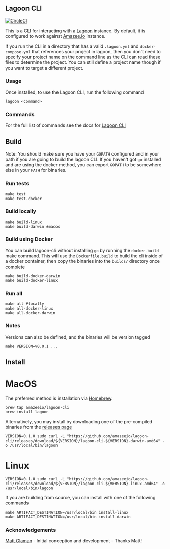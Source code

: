 ## Lagoon CLI

[![CircleCI](https://circleci.com/gh/amazeeio/lagoon-cli.svg?style=svg)](https://circleci.com/gh/amazeeio/lagoon-cli) 

This is a CLI for interacting with a [Lagoon](https://github.com/amazeeio/lagoon) instance. By default, it is configured
to work against [Amazee.io](https://www.amazee.io/) instance.

If you run the CLI in a directory that has a valid `.lagoon.yml` and `docker-compose.yml` that references your project in lagoon, then you don't need to specify your project name on the command line as the CLI can read these files to determine the project. You can still define a project name though if you want to target a different project.

### Usage
Once installed, to use the Lagoon CLI, run the following command
```
lagoon <command>
```

### Commands
For the full list of commands see the docs for [Lagoon CLI](https://amazeeio.github.io/lagoon-cli/commands/lagoon/)

## Build

Note: You should make sure you have your `GOPATH` configured and in your path if you are going to build the lagoon CLI. If you haven't got `go` installed and are using the docker method, you can export `GOPATH` to be somewhere else in your `PATH` for binaries.

### Run tests
```
make test
make test-docker
```

### Build locally
```
make build-linux
make build-darwin #macos
```

### Build using Docker
You can build lagoon-cli without installing `go` by running the `docker-build` make command. This will use the `Dockerfile.build` to build the cli inside of a docker container, then copy the binaries into the `builds/` directory once complete
```
make build-docker-darwin
make build-docker-linux
```

### Run all
```
make all #locally
make all-docker-linux
make all-docker-darwin
```

### Notes
Versions can also be defined, and the binaries will be version tagged
```
make VERSION=v0.0.1 ...
```

## Install
# MacOS
The preferred method is installation via [Homebrew](https://brew.sh/).
```
brew tap amazeeio/lagoon-cli
brew install lagoon
```

Alternatively, you may install by downloading one of the pre-compiled binaries from the [releases page](https://github.com/amazeeio/lagoon-cli/releases)
```
VERSION=0.1.0 sudo curl -L "https://github.com/amazeeio/lagoon-cli/releases/download/${VERSION}/lagoon-cli-${VERSION}-darwin-amd64" -o /usr/local/bin/lagoon
```

# Linux
```
VERSION=0.1.0 sudo curl -L "https://github.com/amazeeio/lagoon-cli/releases/download/${VERSION}/lagoon-cli-${VERSION}-linux-amd64" -o /usr/local/bin/lagoon
```

If you are building from source, you can install with one of the following commands
```
make ARTIFACT_DESTINATION=/usr/local/bin install-linux
make ARTIFACT_DESTINATION=/usr/local/bin install-darwin
```

### Acknowledgements

[Matt Glaman](https://github.com/mglaman) - Initial conception and development - Thanks Matt!
